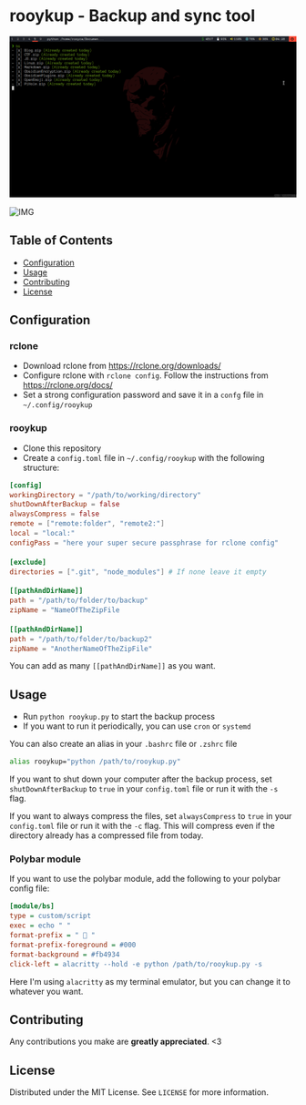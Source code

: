 # rooykup - Backup and sync tool

![EXAMPLE](rooykup_example.gif)

![IMG](https://img.shields.io/badge/Version-0.0.1-blue)

## Table of Contents

- [Configuration](#configuration)
- [Usage](#usage)
- [Contributing](#contributing)
- [License](#license)

## Configuration

### rclone

- Download rclone from https://rclone.org/downloads/
- Configure rclone with `rclone config`. Follow the instructions from https://rclone.org/docs/
- Set a strong configuration password and save it in a `confg` file in `~/.config/rooykup`

### rooykup

- Clone this repository
- Create a `config.toml` file in `~/.config/rooykup` with the following structure:

```toml
[config]
workingDirectory = "/path/to/working/directory"
shutDownAfterBackup = false
alwaysCompress = false
remote = ["remote:folder", "remote2:"]
local = "local:"
configPass = "here your super secure passphrase for rclone config" 

[exclude]
directories = [".git", "node_modules"] # If none leave it empty 

[[pathAndDirName]]
path = "/path/to/folder/to/backup"
zipName = "NameOfTheZipFile

[[pathAndDirName]]
path = "/path/to/folder/to/backup2"
zipName = "AnotherNameOfTheZipFile"
```

You can add as many `[[pathAndDirName]]` as you want.

## Usage

- Run `python rooykup.py` to start the backup process
- If you want to run it periodically, you can use `cron` or `systemd`

You can also create an alias in your `.bashrc` file or `.zshrc` file

```bash
alias rooykup="python /path/to/rooykup.py"
```

If you want to shut down your computer after the backup process, set `shutDownAfterBackup` to `true` in your `config.toml` file or run it with the `-s` flag.

If you want to always compress the files, set `alwaysCompress` to `true` in your `config.toml` file or run it with the `-c` flag. This will compress even if the directory already has a compressed file from today.

### Polybar module

If you want to use the polybar module, add the following to your polybar config file:

```ini
[module/bs]
type = custom/script
exec = echo " "
format-prefix = "  "
format-prefix-foreground = #000
format-background = #fb4934
click-left = alacritty --hold -e python /path/to/rooykup.py -s
```

Here I'm using `alacritty` as my terminal emulator, but you can change it to whatever you want.

## Contributing

Any contributions you make are **greatly appreciated**. <3

## License

Distributed under the MIT License. See `LICENSE` for more information.
